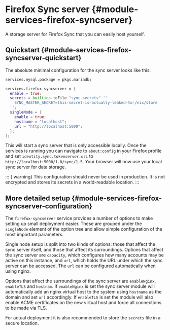 # Firefox Sync server {#module-services-firefox-syncserver}

A storage server for Firefox Sync that you can easily host yourself.

## Quickstart {#module-services-firefox-syncserver-quickstart}

The absolute minimal configuration for the sync server looks like this:

```nix
services.mysql.package = pkgs.mariadb;

services.firefox-syncserver = {
  enable = true;
  secrets = builtins.toFile "sync-secrets" ''
    SYNC_MASTER_SECRET=this-secret-is-actually-leaked-to-/nix/store
  '';
  singleNode = {
    enable = true;
    hostname = "localhost";
    url = "http://localhost:5000";
  };
};
```

This will start a sync server that is only accessible locally. Once the services is
running you can navigate to `about:config` in your Firefox profile and set
`identity.sync.tokenserver.uri` to `http://localhost:5000/1.0/sync/1.5`. Your browser
will now use your local sync server for data storage.

::: {.warning}
This configuration should never be used in production. It is not encrypted and
stores its secrets in a world-readable location.
:::

## More detailed setup {#module-services-firefox-syncserver-configuration}

The `firefox-syncserver` service provides a number of options to make setting up
small deployment easier. These are grouped under the `singleNode` element of the
option tree and allow simple configuration of the most important parameters.

Single node setup is split into two kinds of options: those that affect the sync
server itself, and those that affect its surroundings. Options that affect the
sync server are `capacity`, which configures how many accounts may be active on
this instance, and `url`, which holds the URL under which the sync server can be
accessed. The `url` can be configured automatically when using nginx.

Options that affect the surroundings of the sync server are `enableNginx`,
`enableTLS` and `hostnam`. If `enableNginx` is set the sync server module will
automatically add an nginx virtual host to the system using `hostname` as the
domain and set `url` accordingly. If `enableTLS` is set the module will also
enable ACME certificates on the new virtual host and force all connections to
be made via TLS.

For actual deployment it is also recommended to store the `secrets` file in a
secure location.
